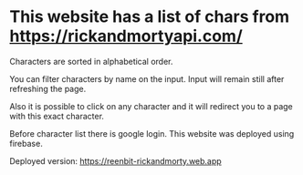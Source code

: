 # This website has a list of chars from https://rickandmortyapi.com/

Characters are sorted in alphabetical order. 

You can filter characters by name on the input. Input will remain still after refreshing the page.

Also it is possible to click on any character and it will redirect you to a page with this exact character.

Before character list there is google login. This website was deployed using firebase. 

Deployed version: https://reenbit-rickandmorty.web.app
